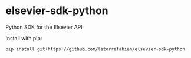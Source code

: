 # elsevier-sdk-python
Python SDK for the Elsevier API

Install with pip:

```shell
pip install git+https://github.com/latorrefabian/elsevier-sdk-python
```
